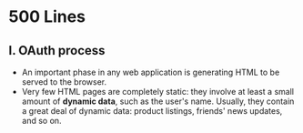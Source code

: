 # 500 Lines

## I. OAuth process
- An important phase in any web application is generating HTML to be served to the browser.
- Very few HTML pages are completely static: they involve at least a small amount of __dynamic data__, such as the user's name. Usually, they contain a great deal of dynamic data: product listings, friends' news updates, and so on.
